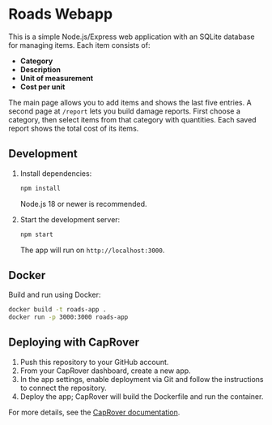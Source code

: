 # Roads Webapp

This is a simple Node.js/Express web application with an SQLite database for managing items. Each item consists of:

- **Category**
- **Description**
- **Unit of measurement**
- **Cost per unit**


The main page allows you to add items and shows the last five entries. A second page at `/report` lets you build damage reports. First choose a category, then select items from that category with quantities. Each saved report shows the total cost of its items.


## Development

1. Install dependencies:
   ```bash
   npm install
   ```

   Node.js 18 or newer is recommended.

2. Start the development server:
   ```bash
   npm start
   ```
   The app will run on `http://localhost:3000`.

## Docker

Build and run using Docker:
```bash
docker build -t roads-app .
docker run -p 3000:3000 roads-app
```

## Deploying with CapRover

1. Push this repository to your GitHub account.
2. From your CapRover dashboard, create a new app.
3. In the app settings, enable deployment via Git and follow the instructions to connect the repository.
4. Deploy the app; CapRover will build the Dockerfile and run the container.

For more details, see the [CapRover documentation](https://caprover.com/docs/complete-webapp-tutorial.html).
